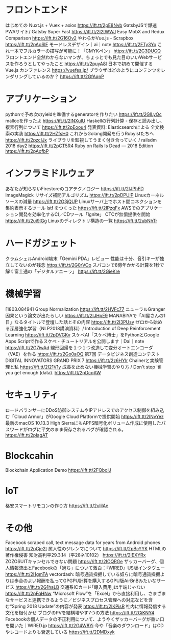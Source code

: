 # フロントエンド
はじめての Nuxt.js + Vuex + axios https://ift.tt/2pE8Nvb
GatsbyJSで爆速PWAサイト/ Gatsby Super Fast https://ift.tt/2I2tWWJ
Easy MobX and Redux Comparison https://ift.tt/2G16Ov2
やわらかVue.js - Scrapbox https://ift.tt/2pAoSlF
モードレスデザイン｜ai｜note https://ift.tt/2FTy3Yo
これ一本でフルカラーの描写が可能に！「CMYKペン」 https://ift.tt/2G3DUGQ
フロントエンド全然わからないマンが、ちょっとでも見た目のいいWebサービスを作ろうとしてやったこと https://ift.tt/2puyA8l
日本で初めて開催する Vue.js カンファレンス https://vuefes.jp/
ブラウザはどのようにコンテンツをレンダリングしているのか？ https://ift.tt/2GfAqnP

# アプリケーション
pythonで予め次のyieldを準備するgeneratorを作りたい https://ift.tt/2GlLyQc
mallocを作ったよ https://ift.tt/2INXuIU
Haskellの行列計算 - 保存と読み出し、複素行列について https://ift.tt/2pEoou4
発表資料: Elasticsearchによる 全文検索の実装 https://ift.tt/2HZfsH0
これからGolang開発を行うRubyistたちへ https://ift.tt/2pzcIJx
ライブラリを監視してうまく付き合っていく / railsdm 2018 day2 https://ift.tt/2pCT5R4
Ruby on Rails Is Dead — 2018 Edition https://ift.tt/2pAofbP

# インフラミドルウェア
あなたが知らないFirestoreのコアテクノロジー https://ift.tt/2IJPhFD
ImageMagick リサイズ補間アルゴリズム https://ift.tt/2pDPUIP
Linuxカーネルソースの減量 https://ift.tt/2G3jQUP
Linuxサーバ上でホスト間コネクションを集約表示するツール lstf をつくった https://ift.tt/2IPzqFx
AWSでのアプリケーション開発を効率化するCI／CDツール「Ignite」 CTCが無償提供を開始 https://ift.tt/2uj9IGg
Linuxのディレクトリ構造の一覧 https://ift.tt/2ubNhTr

# ハードガジェット
クラムシェルAndroid端末「Gemini PDA」レビュー 性能は十分、音引キーが独立してないのが残念 https://ift.tt/2G0rVOo
スパコンで8億年かかる計算を1秒で解く富士通の「デジタルアニーラ」 https://ift.tt/2GieKre

# 機械学習
[1803.08494] Group Normalization https://ift.tt/2HVFc77
ニューラルGranger因果という論文が出たらしい https://ift.tt/2IJHpE9
MANABIYAで「AI屋さんの1日」なるタイトルで登壇した話とその内容 https://ift.tt/2I3PUsy
ゼロから始める深層強化学習（NLP2018講演資料）/ Introduction of Deep Reinforcement Learning https://ift.tt/2pDVGKv
スケベAI「スケベ博士」をPythonとGoogle Apps Scriptで作るスケベ・チュートリアルを公開します｜Dai｜note https://ift.tt/2G7iwAd
線形回帰を１つ１つ改造して変分オートエンコーダ（VAE）を作る https://ift.tt/2Go0aOQ
第7回 データビジネス創造コンテスト DIGITAL INNOVATORS GRAND PRIX 7 https://ift.tt/2z6HYlr
Chainerと実験管理と私 https://ift.tt/2I21V1y
成長を止めない機械学習のやり方 / Don't stop 'til you get enough (data). https://ift.tt/2pDcqAW

# セキュリティ
ロードバランサーにDDoS防御システムやIPアドレスでのアクセス制御を組み込む「Cloud Armor」がGoogle Cloud Platformで提供開始 https://ift.tt/2INvYez
最新のmacOS 10.13.3 High SierraにもAPFS暗号化ボリューム作成に使用したパスワードがログに平文のまま保存されるバグが確認される。 https://ift.tt/2pIagAT

# Blockcahin
Blockchain Application Demo https://ift.tt/2FQboIJ

# IoT
格安スマートリモコンの作り方 https://ift.tt/2ulilAe

# その他
Facebook scraped call, text message data for years from Android phones https://ift.tt/2pCje2t
属人性のジレンマについて https://ift.tt/2pBcYYK
HTMLの著作権侵害 知財高判平29.3.14（平28ネ10102） https://ift.tt/2IEXYRx
ZOZOSUITキャンセルできない問題 https://ift.tt/2IOQRGe
ザッカーバーグ、個人情報流出とFacebookの「過ち」について激白：『WIRED』US版インタヴュー https://ift.tt/2I1gmTA
vectordash: 暗号通貨採掘している奴らに暗号通貨採掘よりは歩合のよい報酬を払ってGPGPU計算を購入するGPU版AirBnBみたいなサービス https://ift.tt/2G1haLB
交通系ICカード｢導入費用｣は半端じゃない https://ift.tt/2pFqHNw
“Microsoft Flow”を「Excel」から直接利用し、さまざまなサービスと連携できるように／ビジネスプロセス管理への対応などを含む“Spring 2018 Update”の内容が発表 https://ift.tt/2IKPisR
社内に情報発信する文化を根付かせ ブログのPVを結構増やす7つの方法 https://ift.tt/2GiKNY4
Facebookの個人データの不正利用について、ようやくザッカーバーグが重い口を開いた｜WIRED.jp https://ift.tt/2G4W8Yi
今や「音楽のダウンロード」はCDやレコードよりも衰退している https://ift.tt/2DMDxyk
